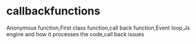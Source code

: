 # callbackfunctions
Anonymous function,First class function,call back function,Event loop,Js engine and how it processes the code,call back issues
